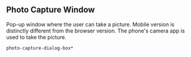 Photo Capture Window
--------------------
Pop-up window where the user can take a picture. Mobile version is distinctly
different from the browser version. The phone's camera app is used to take the
picture.

```match
photo-capture-dialog-box*
```

[icon]: fa://fa-window-maximize/#f4ff80
